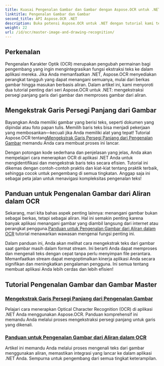 ```yaml
---
title: Kuasai Pengenalan Gambar dan Gambar dengan Aspose.OCR untuk .NET
linktitle: Pengenalan Gambar dan Gambar
second_title: API Aspose.OCR .NET
description: Buka potensi Aspose.OCR untuk .NET dengan tutorial kami tentang pengenalan gambar dan gambar, menghadirkan ekstraksi teks ke aplikasi Anda dengan mudah.
weight: 22
url: /id/ocr/master-image-and-drawing-recognition/
---
```

## Perkenalan

Pengenalan Karakter Optik (OCR) merupakan pengubah permainan bagi pengembang yang ingin mengintegrasikan fungsi ekstraksi teks ke dalam aplikasi mereka. Jika Anda memanfaatkan .NET, Aspose.OCR menyediakan perangkat tangguh yang dapat menangani semuanya, mulai dari berkas gambar hingga masukan berbasis aliran. Dalam artikel ini, kami menyoroti dua tutorial penting dari seri Aspose.OCR untuk .NET: mengekstraksi persegi panjang garis dari gambar dan memproses gambar dari aliran. 

## Mengekstrak Garis Persegi Panjang dari Gambar

 Bayangkan Anda memiliki gambar yang berisi teks, seperti dokumen yang dipindai atau foto papan tulis. Memilih baris teks bisa menjadi pekerjaan yang membosankan—kecuali jika Anda memiliki alat yang tepat! Tutorial Aspose.OCR tentang[Mengekstrak Garis Persegi Panjang dari Pengenalan Gambar](./line-rectangles-from-images-recognition/) memandu Anda cara membuat proses ini lancar.

Dengan potongan kode sederhana dan penjelasan yang jelas, Anda akan mempelajari cara menerapkan OCR di aplikasi .NET Anda untuk mengidentifikasi dan mengekstrak baris teks secara efisien. Tutorial ini dikemas dengan contoh-contoh praktis dan kiat-kiat tentang praktik terbaik, sehingga cocok untuk pengembang di semua tingkatan. Anggap saja ini sebagai peta jalan untuk menavigasi kompleksitas pengenalan teks!

## Panduan untuk Pengenalan Gambar dari Aliran dalam OCR

Sekarang, mari kita bahas aspek penting lainnya: menangani gambar bukan sebagai berkas, tetapi sebagai aliran. Hal ini semakin penting karena banyak aplikasi menangani gambar yang diambil langsung dari internet atau perangkat pengguna.[Panduan untuk Pengenalan Gambar dari Aliran dalam OCR](./guide-to-image-from-stream/) tutorial menawarkan wawasan mengenai fungsi penting ini.

Dalam panduan ini, Anda akan melihat cara mengekstrak teks dari gambar saat gambar masih dalam format stream. Ini berarti Anda dapat memproses dan mengenali teks dengan cepat tanpa perlu menyimpan file perantara. Memanfaatkan stream dapat mengoptimalkan kinerja aplikasi Anda secara signifikan dan meningkatkan pengalaman pengguna. Ini semua tentang membuat aplikasi Anda lebih cerdas dan lebih efisien!

## Tutorial Pengenalan Gambar dan Gambar Master
### [Mengekstrak Garis Persegi Panjang dari Pengenalan Gambar](./line-rectangles-from-images-recognition/)
Pelajari cara menerapkan Optical Character Recognition (OCR) di aplikasi .NET Anda menggunakan Aspose.OCR. Panduan komprehensif ini memandu Anda melalui proses mengekstraksi persegi panjang untuk garis yang dikenali.
### [Panduan untuk Pengenalan Gambar dari Aliran dalam OCR](./guide-to-image-from-stream/)
Artikel ini memandu Anda melalui proses mengenali teks dari gambar menggunakan aliran, memastikan integrasi yang lancar ke dalam aplikasi .NET Anda. Sempurna untuk pengembang dari semua tingkat keterampilan.